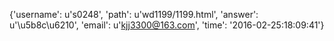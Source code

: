{'username': u's0248', 'path': u'wd1199/1199.html', 'answer': u'\u5b8c\u6210', 'email': u'kjj3300@163.com', 'time': '2016-02-25:18:09:41'}
